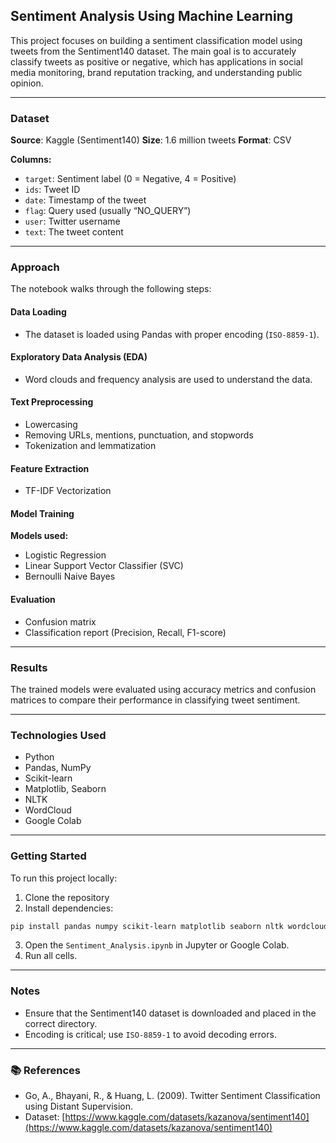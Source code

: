 ## Sentiment Analysis Using Machine Learning

This project focuses on building a sentiment classification model using tweets from the Sentiment140 dataset. The main goal is to accurately classify tweets as positive or negative, which has applications in social media monitoring, brand reputation tracking, and understanding public opinion.

---

### Dataset

**Source**: Kaggle (Sentiment140)
**Size**: 1.6 million tweets
**Format**: CSV

**Columns:**

* `target`: Sentiment label (0 = Negative, 4 = Positive)
* `ids`: Tweet ID
* `date`: Timestamp of the tweet
* `flag`: Query used (usually “NO\_QUERY”)
* `user`: Twitter username
* `text`: The tweet content

---

### Approach

The notebook walks through the following steps:

#### Data Loading

* The dataset is loaded using Pandas with proper encoding (`ISO-8859-1`).

#### Exploratory Data Analysis (EDA)

* Word clouds and frequency analysis are used to understand the data.

#### Text Preprocessing

* Lowercasing
* Removing URLs, mentions, punctuation, and stopwords
* Tokenization and lemmatization

#### Feature Extraction

* TF-IDF Vectorization

#### Model Training

**Models used:**

* Logistic Regression
* Linear Support Vector Classifier (SVC)
* Bernoulli Naive Bayes

#### Evaluation

* Confusion matrix
* Classification report (Precision, Recall, F1-score)

---

### Results

The trained models were evaluated using accuracy metrics and confusion matrices to compare their performance in classifying tweet sentiment.

---

### Technologies Used

* Python
* Pandas, NumPy
* Scikit-learn
* Matplotlib, Seaborn
* NLTK
* WordCloud
* Google Colab

---

### Getting Started

To run this project locally:

1. Clone the repository
2. Install dependencies:

```bash
pip install pandas numpy scikit-learn matplotlib seaborn nltk wordcloud
```

3. Open the `Sentiment_Analysis.ipynb` in Jupyter or Google Colab.
4. Run all cells.

---

### Notes

* Ensure that the Sentiment140 dataset is downloaded and placed in the correct directory.
* Encoding is critical; use `ISO-8859-1` to avoid decoding errors.

---

### 📚 References

* Go, A., Bhayani, R., & Huang, L. (2009). Twitter Sentiment Classification using Distant Supervision.
* Dataset: [https://www.kaggle.com/datasets/kazanova/sentiment140](https://www.kaggle.com/datasets/kazanova/sentiment140)

